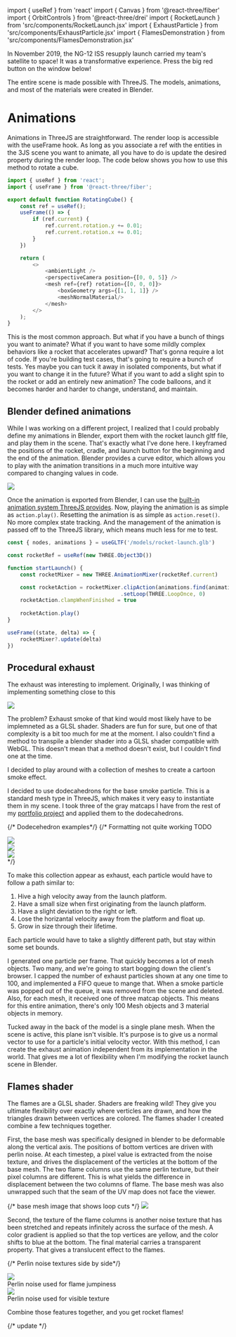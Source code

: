import { useRef } from 'react'
import { Canvas } from '@react-three/fiber'
import { OrbitControls } from '@react-three/drei'
import { RocketLaunch } from 'src/components/RocketLaunch.jsx'
import { ExhaustParticle } from 'src/components/ExhaustParticle.jsx'
import { FlamesDemonstration } from 'src/components/FlamesDemonstration.jsx'

In November 2019, the NG-12 ISS resupply launch carried my team's satellite to space! It was a transformative experience. Press the big red button on the window below!

<div className="h-150">
<Canvas>
    <ambientLight />
    <perspectiveCamera position={[-0.2, 3.6, 6.5]} />
    <RocketLaunch />
</Canvas>
</div>

The entire scene is made possible with ThreeJS. The models, animations, and most of the materials were created in Blender. 

# Animations
Animations in ThreeJS are straightforward. The render loop is accessible with the useFrame hook. As long as you associate a ref with the entities in the 3JS scene you want to animate, all you have to do is update the desired property during the render loop. The code below shows you how to use this method to rotate a cube.

```js
import { useRef } from 'react';
import { useFrame } from '@react-three/fiber';

export default function RotatingCube() {
    const ref = useRef();
    useFrame(() => {
        if (ref.current) {
            ref.current.rotation.y += 0.01;
            ref.current.rotation.x += 0.01;
        }
    })

    return (
        <>
            <ambientLight />
            <perspectiveCamera position={[0, 0, 5]} />
            <mesh ref={ref} rotation={[0, 0, 0]}>
                <boxGeometry args={[1, 1, 1]} />
                <meshNormalMaterial/>
            </mesh>
        </>
    );
}
```

This is the most common approach. But what if you have a bunch of things you want to animate? What if you want to have some mildly complex behaviors like a rocket that accelerates upward? That's gonna require a lot of code. If you're building test cases, that's going to require a bunch of tests. Yes maybe you can tuck it away in isolated components, but what if you want to change it in the future? What if you want to add a slight spin to the rocket or add an entirely new animation? The code balloons, and it becomes harder and harder to change, understand, and maintain. 

## Blender defined animations
While I was working on a different project, I realized that I could probably define my animations in Blender, export them with the rocket launch gltf file, and play them in the scene. That's exactly what I've done here. I keyframed the positions of the rocket, cradle, and launch button for the beginning and the end of the animation. Blender provides a curve editor, which allows you to play with the animation transitions in a much more intuitive way compared to changing values in code. 

![](/pics/blender-rocket-animation-editor.png)

Once the animation is exported from Blender, I can use the [built-in animation system ThreeJS provides](https://threejs.org/docs/#manual/en/introduction/Animation-system). Now, playing the animation is as simple as `action.play()`. Resetting the animation is as simple as `action.reset()`. No more complex state tracking. And the management of the animation is passed off to the ThreeJS library, which means much less for me to test. 

```jsx
const { nodes, animations } = useGLTF('/models/rocket-launch.glb')

const rocketRef = useRef(new THREE.Object3D())

function startLaunch() {
    const rocketMixer = new THREE.AnimationMixer(rocketRef.current)

    const rocketAction = rocketMixer.clipAction(animations.find(animation => animation.name === 'rocketAction'))
                                    .setLoop(THREE.LoopOnce, 0)
    rocketAction.clampWhenFinished = true 
    
    rocketAction.play()
}

useFrame((state, delta) => {
    rocketMixer?.update(delta)
})
```

## Procedural exhaust
The exhaust was interesting to implement. Originally, I was thinking of implementing something close to this

![](/pics/antares-exhaust-ref.png)

The problem? Exhaust smoke of that kind would most likely have to be implemneted as a GLSL shader. Shaders are fun for sure, but one of that complexity is a bit too much for me at the moment. I also couldn't find a method to transpile a blender shader into a GLSL shader compatible with WebGL. This doesn't mean that a method doesn't exist, but I couldn't find one at the time.

I decided to play around with a collection of meshes to create a cartoon smoke effect.

I decided to use dodecahedrons for the base smoke particle. This is a standard mesh type in ThreeJS, which makes it very easy to instantiate them in my scene. I took three of the gray matcaps I have from the rest of my [portfolio project](lessons-from-a-3d-portfolio.mdx) and applied them to the dodecahedrons. 

{/* Dodecehedron examples*/}
{/* Formatting not quite working TODO
<div class="flex flex-row justify-between h-100 gap-4 items-center">
    <div class="flex flex-col items-center">
        <img src="/matcaps/rock-gray.png" width={100} height={100}/>
        <Canvas>
            <ambientLight />
            <perspectiveCamera position={[0, 0, 1]} />
            <ExhaustParticle color={"rock-gray"} />
        </Canvas>
    </div>
    <div class="flex flex-col items-center">
        <img src="/matcaps/phx-gray.png" width={100} height={100}/>
        <Canvas>
            <ambientLight />
            <perspectiveCamera position={[0, 0, 1]} />
            <ExhaustParticle color={"phx-gray"} />
        </Canvas>
    </div>
    <div class="flex flex-col items-center">
        <img src="/matcaps/dish-support.png" width={100} height={100}/>
        <Canvas>
            <ambientLight />
            <perspectiveCamera position={[0, 0, 1]} />
            <ExhaustParticle color={"dish-support"} />
        </Canvas>
    </div>
</div>
*/}

To make this collection appear as exhaust, each particle would have to follow a path similar to:

1. Hive a high velocity away from the launch platform.
2. Have a small size when first originating from the launch platform.
3. Have a slight deviation to the right or left.
4. Lose the horizantal velocity away from the platform and float up.
5. Grow in size through their lifetime.

Each particle would have to take a slightly different path, but stay within some set bounds.

I generated one particle per frame. That quickly becomes a lot of mesh objects. Two many, and we're going to start bogging down the client's browser. I capped the number of exhaust particles shown at any one time to 100, and implemented a FIFO queue to mange that. When a smoke particle was popped out of the queue, it was removed from the scene and deleted. Also, for each mesh, it received one of three matcap objects. This means for this entire animation, there's only 100 Mesh objects and 3 material objects in memory.

Tucked away in the back of the model is a single plane mesh. When the scene is active, this plane isn't visible. It's purpose is to give us a normal vector to use for a particle's initial velocity vector. With this method, I can create the exhaust animation independent from its implementation in the world. That gives me a lot of flexibility when I'm modifying the rocket launch scene in Blender.  


## Flames shader
The flames are a GLSL shader. Shaders are freaking wild! They give you ultimate flexibility over exactly where verticles are drawn, and how the triangles drawn between vertices are colored. The flames shader I created combine a few techniques together.

First, the base mesh was specifically designed in blender to be deformable along the vertical axis. The positions of bottom vertices are driven with perlin noise. At each timestep, a pixel value is extracted from the noise texture, and drives the displacement of the verticles at the bottom of the base mesh. The two flame columns use the same perlin texture, but their pixel columns are different. This is what yields the difference in displacement between the two columns of flame. The base mesh was also unwrapped such that the seam of the UV map does not face the viewer.

{/* base mesh image that shows loop cuts */}
![](/pics/flames-base-mesh.png)

Second, the texture of the flame columns is another noise texture that has been stretched and repeats infinitely across the surface of the mesh. A color gradient is applied so that the top vertices are yellow, and the color shifts to blue at the bottom. The final material carries a transparent property. That gives a translucent effect to the flames. 

{/* Perlin noise textures side by side*/}
<div class="flex flex-row justify-between h-100 w-full gap-4">
    <div class="flex flex-col">
        <img src="/textures/jumpy-perlin.png" width={300} height={300}/>
        <div>Perlin noise used for flame jumpiness</div>
    </div>
    <div class="flex flex-col">
        <img src="/textures/perlin.png" width={300} height={300}/>
        <div>Perlin noise used for visible texture</div>
    </div>
</div>

Combine those features together, and you get rocket flames!

{/* update */}

